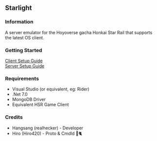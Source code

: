 ## Starlight

### Information
A server emulator for the Hoyoverse gacha Honkai Star Rail that supports the latest OS client.

### Getting Started
[Client Setup Guide](https://google.com)  
[Server Setup Guide](https://brain.exe)

### Requirements
 * Visual Studio (or equivalent, eg: Rider)
 * .Net 7.0
 * MongoDB Driver
 * Equivalent HSR Game Client

### Credits
- Hangsang (realhecker) - Developer
- Hiro (Hiro420) - Proto & CmdId 🥄🐈

